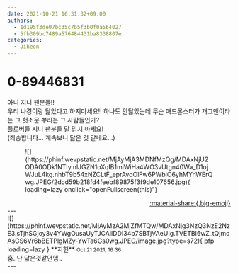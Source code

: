 ```yaml
---
date: 2021-10-21 16:31:32+09:00
authors:
  - 1d195f3de07bc35c7b5f3b0f0a564027
  - 5fb309bc7489a576484431ba8338807e
categories:
  - Jiheon
---
```


# 0-89446831

<div class="post-container" markdown="1">
<div class="content-container md-sidebar__scrollwrap" markdown="1">

아니 지니 팬분들!!<br>우리 나경이랑 닮았다고 하지마세요!! 하나도 안닮았는데 무슨 매드몬스터가 개그맨이라는 그 헛소문 뿌리는 그 사람들인가?<br>플로버들 지니 팬분들 말 믿지 마세요!<br>(죄송합니다... 계속보니 닮은 것 같네요...)
<figure markdown="1">
![](https://phinf.wevpstatic.net/MjAyMjA3MDNfMzQg/MDAxNjU2ODA0ODk1NTIy.nlJGZN1oXqIB1miWiHa4WO3vUtgn40Wa_D1ojWJuL4kg.nhbT9b54xNZCLtF_eprAvqOlFw6PWbiO6yhMYnWErQwg.JPEG/2dcd59b218fd4feebf89875f3f9de107656.jpg){ loading=lazy onclick="openFullscreen(this)"}
</figure>


</div>
</div>

<div style="text-align: right;" markdown="1">
<a href="https://weverse.io/fromis9/fanpost/0-89446831" style="text-align: right;">:material-share:{.big-emoji}</a>
</div>
---

<div class="comments-container md-sidebar__scrollwrap" markdown="1">
<div class="comment" markdown="1">
<div class='id-container' markdown="1">
![](https://phinf.wevpstatic.net/MjAyMzA2MjZfMTQw/MDAxNjg3NzQ3NzE2NzE3.sTjhSGjoy3v4YWgOusaUyTJCAiIDDI34b7SBTjVAeUIg.TVETBI6wZ_tQjmoAsCS6Vr6bBETPlgMZy-YwTa6Gs0wg.JPEG/image.jpg?type=s72){ pfp loading=lazy }
**<span class="artist">지헌</span>** <small>Oct 21 2021, 16:36</small><br>
</div>
<div class='comment-body' markdown="1">
훔..난 닮은것같던뎀..
</div>
</div>
</div>
---
